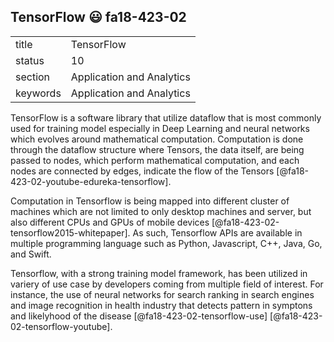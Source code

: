 ## TensorFlow :smiley: fa18-423-02


|          |                           |
| -------- | ------------------------- |
| title    | TensorFlow                | 
| status   | 10                        |
| section  | Application and Analytics |
| keywords | Application and Analytics |

TensorFlow is a software library that utilize dataflow that is most commonly used for training model especially in Deep Learning and neural networks which evolves around mathematical computation. Computation is done through the dataflow structure where Tensors, the data itself, are being passed to nodes, which perform mathematical computation, and each nodes are connected by edges, indicate the flow of the Tensors [@fa18-423-02-youtube-edureka-tensorflow].

Computation in Tensorflow is being mapped into different cluster of machines which are not limited to only desktop machines and server, but also different CPUs and GPUs of mobile devices [@fa18-423-02-tensorflow2015-whitepaper]. As such, Tensorflow APIs are available in multiple programming language such as Python, Javascript, C++, Java, Go, and Swift.

Tensorflow, with a strong training model framework, has been utilized in variery of use case by developers coming from multiple field of interest. For instance, the use of neural networks for search ranking in search engines and image recognition in health industry that detects pattern in symptons and likelyhood of the disease [@fa18-423-02-tensorflow-use] [@fa18-423-02-tensorflow-youtube]. 

